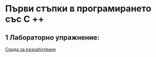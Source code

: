 # Първи стъпки в програмирането със C ++

## 1 Лабораторно упражнение:

[Среда за разработване](VisualStudio)
